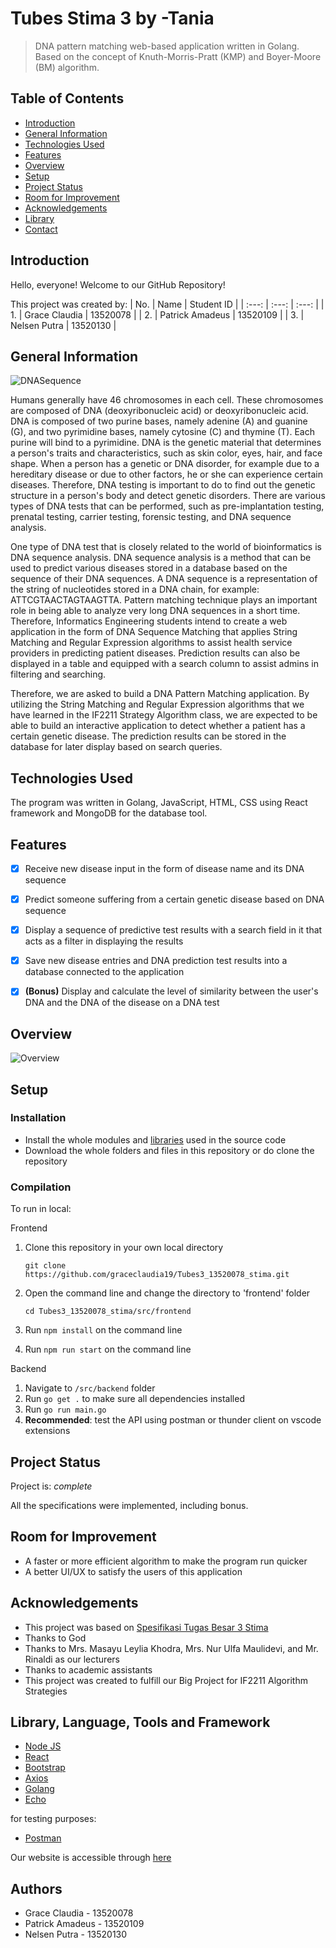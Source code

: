 # Tubes Stima 3 by -Tania
> DNA pattern matching web-based application written in Golang. Based on the concept of Knuth-Morris-Pratt (KMP) and Boyer-Moore (BM) algorithm.


## Table of Contents
* [Introduction](#introduction)
* [General Information](#general-information)
* [Technologies Used](#technologies-used)
* [Features](#features)
* [Overview](#overview)
* [Setup](#setup)
* [Project Status](#project-status)
* [Room for Improvement](#room-for-improvement)
* [Acknowledgements](#acknowledgements)
* [Library](#library)
* [Contact](#contact)


## Introduction
Hello, everyone! Welcome to our GitHub Repository!

This project was created by:
| No. | Name | Student ID |
| :---: | :---: | :---: |
| 1. | Grace Claudia | 13520078 |
| 2. | Patrick Amadeus | 13520109 |
| 3. | Nelsen Putra | 13520130 |


## General Information
![DNASequence](https://miro.medium.com/max/700/1*MvF9NUzn54va1_TO8RMLoA.png)

Humans generally have 46 chromosomes in each cell. These chromosomes are composed of DNA (deoxyribonucleic acid) or deoxyribonucleic acid. DNA is composed of two purine bases, namely adenine (A) and guanine (G), and two pyrimidine bases, namely cytosine (C) and thymine (T). Each purine will bind to a pyrimidine. DNA is the genetic material that determines a person's traits and characteristics, such as skin color, eyes, hair, and face shape. When a person has a genetic or DNA disorder, for example due to a hereditary disease or due to other factors, he or she can experience certain diseases. Therefore, DNA testing is important to do to find out the genetic structure in a person's body and detect genetic disorders. There are various types of DNA tests that can be performed, such as pre-implantation testing, prenatal testing, carrier testing, forensic testing, and DNA sequence analysis.

One type of DNA test that is closely related to the world of bioinformatics is DNA sequence analysis. DNA sequence analysis is a method that can be used to predict various diseases stored in a database based on the sequence of their DNA sequences. A DNA sequence is a representation of the string of nucleotides stored in a DNA chain, for example: ATTCGTAACTAGTAAGTTA. Pattern matching technique plays an important role in being able to analyze very long DNA sequences in a short time. Therefore, Informatics Engineering students intend to create a web application in the form of DNA Sequence Matching that applies String Matching and Regular Expression algorithms to assist health service providers in predicting patient diseases. Prediction results can also be displayed in a table and equipped with a search column to assist admins in filtering and searching.

Therefore, we are asked to build a DNA Pattern Matching application. By utilizing the String Matching and Regular Expression algorithms that we have learned in the IF2211 Strategy Algorithm class, we are expected to be able to build an interactive application to detect whether a patient has a certain genetic disease. The prediction results can be stored in the database for later display based on search queries.


## Technologies Used
The program was written in Golang, JavaScript, HTML, CSS using React framework and MongoDB for the database tool.


## Features
- [x] Receive new disease input in the form of disease name and its DNA sequence
- [x] Predict someone suffering from a certain genetic disease based on DNA sequence
- [x] Display a sequence of predictive test results with a search field in it that acts as a filter in displaying the results
- [x] Save new disease entries and DNA prediction test results into a database connected to the application
- [x] **(Bonus)** Display and calculate the level of similarity between the user's DNA and the DNA of the disease on a DNA test


## Overview
![Overview](https://user-images.githubusercontent.com/88304550/165973319-ccd5fbf9-8446-478b-8a49-f24928c24c80.png)


## Setup
### Installation
- Install the whole modules and [libraries](#library) used in the source code
- Download the whole folders and files in this repository or do clone the repository

### Compilation 
To run in local:

Frontend
1. Clone this repository in your own local directory

    `git clone https://github.com/graceclaudia19/Tubes3_13520078_stima.git`

2. Open the command line and change the directory to 'frontend' folder

    `cd Tubes3_13520078_stima/src/frontend`
    
3. Run `npm install` on the command line
4. Run `npm run start` on the command line

Backend 
1. Navigate to `/src/backend` folder
2. Run `go get .` to make sure all dependencies installed
3. Run `go run main.go`
4. **Recommended**: test the API using postman or thunder client on vscode extensions


## Project Status
Project is: _complete_

All the specifications were implemented, including bonus.


## Room for Improvement
- A faster or more efficient algorithm to make the program run quicker
- A better UI/UX to satisfy the users of this application


## Acknowledgements
- This project was based on [Spesifikasi Tugas Besar 3 Stima](http://informatika.stei.itb.ac.id/~rinaldi.munir/Stmik/2021-2022/Tugas-Besar-3-IF2211-Strategi-Algoritma-2022.pdf)
- Thanks to God
- Thanks to Mrs. Masayu Leylia Khodra, Mrs. Nur Ulfa Maulidevi, and Mr. Rinaldi as our lecturers
- Thanks to academic assistants
- This project was created to fulfill our Big Project for IF2211 Algorithm Strategies

## Library, Language, Tools and Framework
* [Node JS](https://nodejs.org/en/)
* [React](https://reactjs.org/)
* [Bootstrap](https://getbootstrap.com/)
* [Axios](https://axios-http.com/docs/intro)
* [Golang](https://go.dev/)
* [Echo](https://echo.labstack.com/)

for testing purposes:
* [Postman](https://www.postman.com/downloads/)

Our website is accessible through [here](https://dna-matching-web.herokuapp.com/?#/)

## Authors
- Grace Claudia - 13520078
- Patrick Amadeus - 13520109
- Nelsen Putra - 13520130
